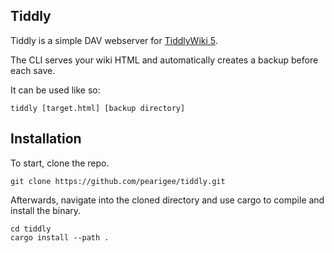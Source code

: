 ## Tiddly

Tiddly is a simple DAV webserver for [TiddlyWiki 5](https://tiddlywiki.com/).

The CLI serves your wiki HTML and automatically creates a backup before each save.

It can be used like so:
```
tiddly [target.html] [backup directory]
```

## Installation
To start, clone the repo.
```
git clone https://github.com/pearigee/tiddly.git
```
Afterwards, navigate into the cloned directory and use cargo to compile and install the binary.
```
cd tiddly
cargo install --path .
```